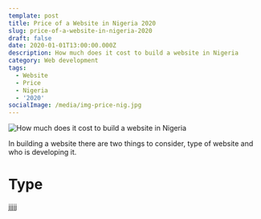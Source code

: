 ```yaml
---
template: post
title: Price of a Website in Nigeria 2020
slug: price-of-a-website-in-nigeria-2020
draft: false
date: 2020-01-01T13:00:00.000Z
description: How much does it cost to build a website in Nigeria
category: Web development
tags:
  - Website
  - Price
  - Nigeria
  - '2020'
socialImage: /media/img-price-nig.jpg
---
```



![How much does it cost to build a website in Nigeria](/media/img-price-nig.jpg "Price of a website in Nigeria")

In building a website there are two things to consider, type of website and who is developing it.

# Type

jjjjj
